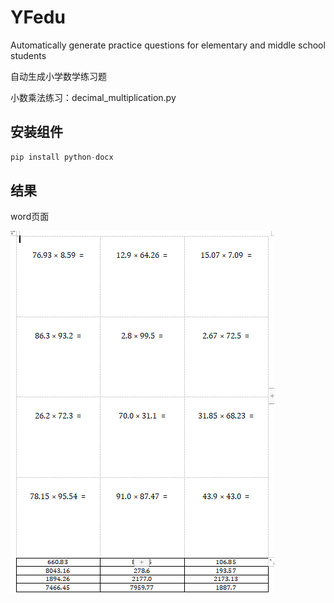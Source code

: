 # YFedu
Automatically generate practice questions for elementary and middle school students

自动生成小学数学练习题

小数乘法练习：decimal_multiplication.py

## 安装组件

```python
pip install python-docx
```

## 结果

word页面

![image-20250123144540267](assets/image-20250123144540267.png)
